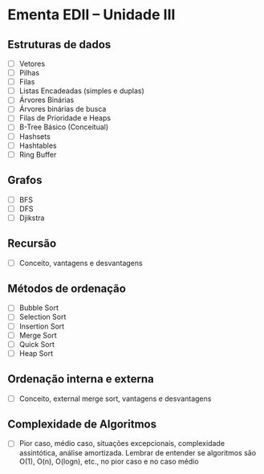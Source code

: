 # Ementa EDII – Unidade III

## Estruturas de dados

- [ ] Vetores
- [ ] Pilhas
- [ ] Filas
- [ ] Listas Encadeadas (simples e duplas)
- [ ] Árvores Binárias
- [ ] Árvores binárias de busca
- [ ] Filas de Prioridade e Heaps
- [ ] B-Tree Básico (Conceitual)
- [ ] Hashsets
- [ ] Hashtables
- [ ] Ring Buffer

## Grafos
- [ ] BFS
- [ ] DFS
- [ ] Djikstra

## Recursão

- [ ] Conceito, vantagens e desvantagens

## Métodos de ordenação

- [ ] Bubble Sort
- [ ] Selection Sort
- [ ] Insertion Sort
- [ ] Merge Sort
- [ ] Quick Sort
- [ ] Heap Sort

## Ordenação interna e externa

- [ ] Conceito, external merge sort, vantagens e desvantagens

## Complexidade de Algoritmos

- [ ] Pior caso, médio caso, situações excepcionais, complexidade assintótica, análise
amortizada. Lembrar de entender se algoritmos são O(1), O(n), O(logn), etc., no pior caso
e no caso médio

